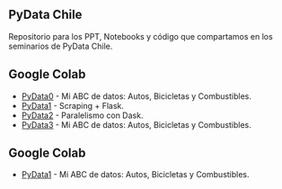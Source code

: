 ## PyData Chile

Repositorio para los PPT, Notebooks y código que compartamos en los seminarios de PyData Chile.

## Google Colab

* [PyData0](http://tinyurl.com/PyDataChile0) - Mi ABC de datos: Autos, Bicicletas y Combustibles.
* [PyData1](http://tinyurl.com/PyDataChile1) - Scraping + Flask.
* [PyData2](http://tinyurl.com/PyDataChile2) - Paralelismo con Dask.
* [PyData3](http://tinyurl.com/PyDataChile3) - Mi ABC de datos: Autos, Bicicletas y Combustibles.

## Google Colab

* [PyData1](http://tinyurl.com/PyData1) - Mi ABC de datos: Autos, Bicicletas y Combustibles.
